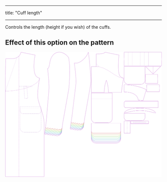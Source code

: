 ***

title: "Cuff length"

***

Controls the length (height if you wish) of the cuffs.

## Effect of this option on the pattern

![This image shows the effect of this option by superimposing several variants that have a different value for this option](carlton_cufflength_sample.svg "Effect of this option on the pattern")
